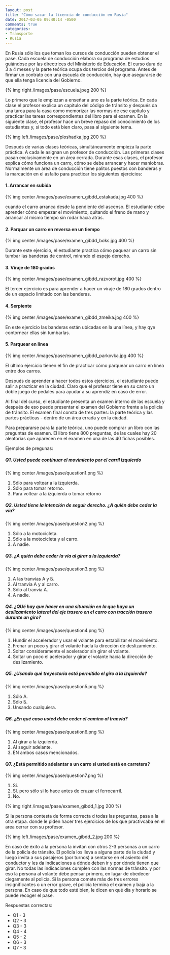 ```yaml
---
layout: post
title: "Cómo sacar la licencia de conducción en Rusia"
date: 2017-03-05 09:40:14 -0500
comments: true
categories: 
- Transporte
- Rusia
---
```


En Rusia sólo los que toman los cursos de conducción pueden obtener el pase. Cada escuela de conducción elabora su programa de estudios guiándose por las directrices del Ministerio de Educación. El curso dura de 3 a 4 meses y la parte teórica ocupa dos tercios del programa. Antes de firmar un contrato con una escuela de conducción, hay que asegurarse de que ella tenga licencia del Gobierno. 

{% img right /images/pase/escuela.jpeg 200 %}

Lo primero que le empiezan a enseñar a uno es la parte teórica. En cada clase el profesor explica un capítulo del código de tránsito y después da una tarea para la casa como memorizar las normas de ese capítulo y practicar las tareas correspondientes del libro para el examen. En la siguiente clase, el profesor hace un breve repaso del conocimiento de los estudiantes y, si todo está bien claro, pasa al siguiente tema.

{% img left /images/pase/ploshadka.jpg 200 %}

Después de varias clases teóricas, simultáneamente empieza la parte práctica. A cada le asignan un profesor de conducción. Las primeras clases pasan exclusivamente en un área cerrada. Durante esas clases, el profesor explica cómo funciona un carro, cómo se debe arrancar y hacer maniobras. Normalmente un área de conducción tiene palitos puestos con banderas y la marcación en el asfalto para practicar los siguientes ejercicios:

#### 1. Arrancar en subida

{% img center /images/pase/examen_gibdd_estakada.jpg 400 %}

cuando el carro arranca desde la pendiente del ascenso. El estudiante debe aprender cómo empezar el movimiento, quitando el freno de mano y arrancar al mismo tiempo sin rodar hacía atrás.

#### 2. Parquar un carro en reversa en un tiempo

{% img center /images/pase/examen_gibdd_boks.jpg 400 %}

Durante este ejercicio, el estudiante practica cómo paquear un carro sin tumbar las banderas de control, mirando el espejo derecho. 

#### 3. Viraje de 180 grados

{% img center /images/pase/examen_gibdd_razvorot.jpg 400 %}

El tercer ejercicio es para aprender a hacer un viraje de 180 grados dentro de un espacio limitado con las banderas.

#### 4. Serpiente

{% img center /images/pase/examen_gibdd_zmeika.jpg 400 %}

En este ejercicio las banderas están ubicadas en la una línea, y hay qye contornear ellas sin tumbarlas.

#### 5. Parquear en línea

{% img center /images/pase/examen_gibdd_parkovka.jpg 400 %}

El último ejercicio tienen el fin de practicar cómo parquear un carro en línea entre dos carros. 

Después de aprender a hacer todos estos ejercicios, el estudiante puede salir a practicar en la ciudad. Claro que el profesor tiene en su carro un doble juego de pedales para ayudar a su aprendiz en caso de error.

Al final del curso, el estudiante presenta un examen interno de las escuela y después de eso puede presentar el examen del Gobierno frente a la policía de tránsito. El examen final consta de tres partes: la parte teórica y las partes prácticas - dentro de un área errada y en la ciudad. 

Para prepararse para la parte teórica, uno puede comprar un libro con las preguntas de examen. El libro tiene 800 preguntas, de las cuales hay 20 aleatorias que aparecen en el examen en una de las 40 fichas posibles.

Ejemplos de pregunas:

##### Q1. Usted puede continuar el movimiento por el carril izquierdo

{% img center /images/pase/question1.png %}

1. Sólo para voltear a la izquierda.
2. Sólo para tomar retorno.
3. Para voltear a la izquierda o tomar retorno

##### Q2. Usted tiene la intención de seguir derecho. ¿A quién debe ceder la vía?

{% img center /images/pase/question2.png %}

1. Sólo a la motocicleta.
2. Sólo a la motocicleta y al carro.
3. A nadie.

##### Q3. ¿A quién debe ceder la vía al girar a la izquierda?

{% img center /images/pase/question3.png %}

1. A las tranvías А y Б.
2. Al tranvía A y al carro.
3. Sólo al tranvía A.
4. A nadie.

##### Q4. ¿QUé hay que hacer en una situación en la que haya un deslizamiento lateral del eje trasero en el carro con tracción trasera durante un giro?

{% img center /images/pase/question4.png %}

1. Hundir el accelerador y usar el volante para estabilizar el movimiento.
2. Frenar un poco y girar el volante hacía la dirección de deslizamiento.
3. Soltar consideramente el acelerador sin girar el volante.
4. Soltar un poco el acelerador y girar el volante hacía la dirección de deslizamiento.

##### Q5. ¿Usando qué treyectoria está permitido el giro a la izquierda?

{% img center /images/pase/question5.png %}

1. Sólo A.
2. Sólo Б.
3. Unsando cualquiera.

##### Q6. ¿En qué caso usted debe ceder el camino al tranvía?

{% img center /images/pase/question6.png %}

1. Al girar a la izquierda.
2. Al seguir adelante.
3. EN ambos casos mencionados.

#### Q7. ¿Está permitido adelantar a un carro si usted está en carretera?

{% img center /images/pase/question7.png %}

1. Sí.
2. Sí. pero sólo si lo hace antes de cruzar el ferrocarril.
3. No.

{% img right /images/pase/examen_gibdd_1.jpg 200 %}

Si la persona contesta de forma correcta d todas las preguntas, pasa a la otra etapa. donde le piden hacer tres ejercicios de los que practivcaba en el area cerrar con su profesor.

{% img left /images/pase/examen_gibdd_2.jpg 200 %}

En caso de éxito a la persona la invitan con otros 2-3 personas a un carro de la policía de tránsito. El policía los lleva a alguna parte de la ciudad y luego invita a sus pasajeros (por turnos) a sentarse en el asiento del conductor y les da indicaciones a dónde deben ir y por dónde tienen que girar. No todas las indicaciones cumplen con las normas de tránsito. y por eso la persona al volante debe pensar primero, en lugar de obedecer ciegamente al policía. Si la persona comete más de tres errores insignificantes o un error grave, el policía termina el examen y baja a la persona. En caso de que todo esté bien, le dicen en qué día y horario se puede recoger el pase.

Respuestas correctas:

* Q1 - 3
* Q2 - 3
* Q3 - 3
* Q4 - 4
* Q5 - 2
* Q6 - 3
* Q7 - 3
